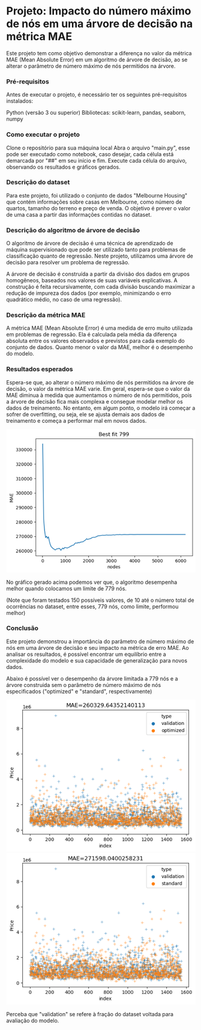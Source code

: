 # Projeto: Impacto do número máximo de nós em uma árvore de decisão na métrica MAE
Este projeto tem como objetivo demonstrar a diferença no valor da métrica MAE (Mean Absolute Error) em um algoritmo de árvore de decisão, ao se alterar o parâmetro de número máximo de nós permitidos na árvore.

### Pré-requisitos
Antes de executar o projeto, é necessário ter os seguintes pré-requisitos instalados:

Python (versão 3 ou superior)
Bibliotecas: scikit-learn, pandas, seaborn, numpy
### Como executar o projeto
Clone o repositório para sua máquina local
Abra o arquivo "main.py", esse pode ser executado como notebook, caso desejar, cada célula está demarcada por "##" em seu início e fim.
Execute cada célula do arquivo, observando os resultados e gráficos gerados.
### Descrição do dataset
Para este projeto, foi utilizado o conjunto de dados "Melbourne Housing" que contém informações sobre casas em Melbourne, como número de quartos, tamanho do terreno e preço de venda. O objetivo é prever o valor de uma casa a partir das informações contidas no dataset.

### Descrição do algoritmo de árvore de decisão
O algoritmo de árvore de decisão é uma técnica de aprendizado de máquina supervisionado que pode ser utilizado tanto para problemas de classificação quanto de regressão. Neste projeto, utilizamos uma árvore de decisão para resolver um problema de regressão.

A árvore de decisão é construída a partir da divisão dos dados em grupos homogêneos, baseados nos valores de suas variáveis explicativas. A construção é feita recursivamente, com cada divisão buscando maximizar a redução de impureza dos dados (por exemplo, minimizando o erro quadrático médio, no caso de uma regressão).

### Descrição da métrica MAE
A métrica MAE (Mean Absolute Error) é uma medida de erro muito utilizada em problemas de regressão. Ela é calculada pela média da diferença absoluta entre os valores observados e previstos para cada exemplo do conjunto de dados. Quanto menor o valor da MAE, melhor é o desempenho do modelo.

### Resultados esperados
Espera-se que, ao alterar o número máximo de nós permitidos na árvore de decisão, o valor da métrica MAE varie. Em geral, espera-se que o valor da MAE diminua à medida que aumentamos o número de nós permitidos, pois a árvore de decisão fica mais complexa e consegue modelar melhor os dados de treinamento. No entanto, em algum ponto, o modelo irá começar a sofrer de overfitting, ou seja, ele se ajusta demais aos dados de treinamento e começa a performar mal em novos dados.

![MLR](imgs/max_nodes_mae.png)

No gráfico gerado acima podemos ver que, o algoritmo desempenha melhor quando colocamos um limite de 779 nós.

(Note que foram testados 150 possíveis valores, de 10 até o número total de ocorrências no dataset, entre esses, 779 nós, como limite, performou melhor)

### Conclusão
Este projeto demonstrou a importância do parâmetro de número máximo de nós em uma árvore de decisão e seu impacto na métrica de erro MAE. Ao analisar os resultados, é possível encontrar um equilíbrio entre a complexidade do modelo e sua capacidade de generalização para novos dados.

Abaixo é possível ver o desempenho da árvore limitada a 779 nós e a árvore construida sem o parâmetro de número máximo de nós especificados ("optimized" e "standard", respectivamente)

![MLR](imgs/validation_optimized_comparison.png) ![MLR](imgs/validation_standard_comparisin.png)

Perceba que "validation" se refere à fração do dataset voltada para avaliação do modelo.
